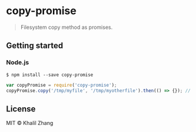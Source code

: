 # copy-promise

> Filesystem copy method as promises.


## Getting started

### Node.js

```
$ npm install --save copy-promise
```

```js
var copyPromise = require('copy-promise');
copyPromise.copy('/tmp/myfile', '/tmp/myotherfile').then(() => {}); // return the promise
```

## License

MIT © Khalil Zhang
